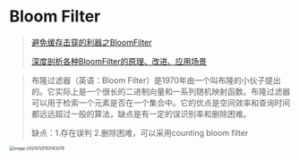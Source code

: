 # Bloom Filter

>[避免缓存击穿的利器之BloomFilter](https://github.com/AobingJava/JavaFamily/blob/master/docs/redis/%E5%B8%83%E9%9A%86%E8%BF%87%E6%BB%A4%E5%99%A8(BloomFilter).md)
>
> [深度剖析各种BloomFilter的原理、改进、应用场景](https://www.cnblogs.com/sunsky303/p/11834102.html)

>布隆过滤器（英语：Bloom Filter）是1970年由一个叫布隆的小伙子提出的。它实际上是一个很长的二进制向量和一系列随机映射函数。布隆过滤器可以用于检索一个元素是否在一个集合中。它的优点是空间效率和查询时间都远远超过一般的算法，缺点是有一定的误识别率和删除困难。
>
>缺点：1.存在误判	2.删除困难，可以采用counting bloom filter

<img src="../../../../../Library/Application%20Support/typora-user-images/image-20210125153143378.png" alt="image-20210125153143378" style="zoom:50%;" />

